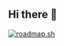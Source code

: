 ## Hi there 👋

<a href="https://roadmap.sh"><img src="https://roadmap.sh/card/tall/6776242e70129741a8a6bb47?variant=dark" alt="roadmap.sh"/></a>

<!--
**adiancodes/adiancodes** is a ✨ _special_ ✨ repository because its `README.md` (this file) appears on your GitHub profile.

Here are some ideas to get you started:

- 🔭 I’m currently working on ...
- 🌱 I’m currently learning ...
- 👯 I’m looking to collaborate on ...
- 🤔 I’m looking for help with ...
- 💬 Ask me about ...
- 📫 How to reach me: ...
- 😄 Pronouns: ...
- ⚡ Fun fact: ...
-->
